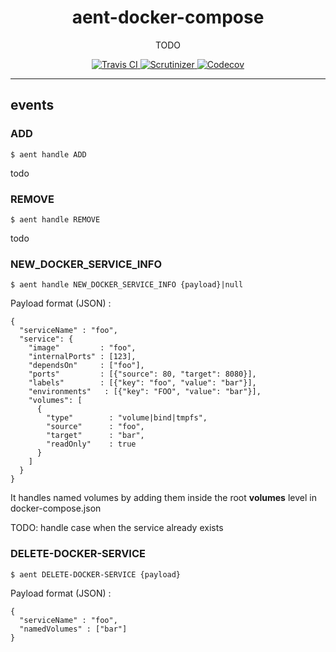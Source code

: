 <h1 align="center">aent-docker-compose</h1>
<p align="center">TODO</p>
<p align="center">
    <a href="https://travis-ci.org/theaentmachine/aent-docker-compose">
        <img src="https://travis-ci.org/theaentmachine/aent-docker-compose.svg?branch=master" alt="Travis CI">
    </a>
    <a href="https://scrutinizer-ci.com/g/theaentmachine/aent-docker-compose/?branch=master">
        <img src="https://scrutinizer-ci.com/g/theaentmachine/aent-docker-compose/badges/quality-score.png?b=master" alt="Scrutinizer">
    </a>
    <a href="https://codecov.io/gh/theaentmachine/aent-docker-compose/branch/master">
        <img src="https://codecov.io/gh/theaentmachine/aent-docker-compose/branch/master/graph/badge.svg" alt="Codecov">
    </a>
</p>

---

## events

### ADD
`$ aent handle ADD`

todo

### REMOVE
`$ aent handle REMOVE`

todo


### NEW_DOCKER_SERVICE_INFO
`$ aent handle NEW_DOCKER_SERVICE_INFO {payload}|null`

Payload format (JSON) :
```
{
  "serviceName" : "foo",
  "service": {
    "image"         : "foo",
    "internalPorts" : [123],
    "dependsOn"     : ["foo"],
    "ports"         : [{"source": 80, "target": 8080}],
    "labels"        : [{"key": "foo", "value": "bar"}],
    "environments"   : [{"key": "FOO", "value": "bar"}],
    "volumes": [
      {
        "type"        : "volume|bind|tmpfs",
        "source"	  : "foo",
        "target"	  : "bar",
        "readOnly"    : true
      }
    ]
  }
}
```
It handles named volumes by adding them inside the root **volumes** level in docker-compose.json

TODO: handle case when the service already exists


### DELETE-DOCKER-SERVICE
`$ aent DELETE-DOCKER-SERVICE {payload}`

Payload format (JSON) :
```
{
  "serviceName" : "foo",
  "namedVolumes" : ["bar"]
}
```

